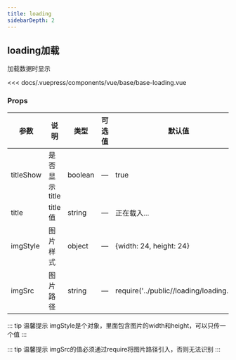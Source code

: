 ```yaml
---
title: loading                  
sidebarDepth: 2
---
```


## loading加载

加载数据时显示

<base-loading></base-loading>

<component-block>

<<< docs/.vuepress/components/vue/base/base-loading.vue

</component-block>

### Props

| 参数          | 说明            | 类型            | 可选值                 | 默认值   |
|-------------  |---------------- |---------------- |---------------------- |-------- |
| titleShow    | 是否显示title | boolean    | — | true |
| title        | title值      | string     | — | 正在载入... |
| imgStyle     | 图片样式      | object     | — | {width: 24, height: 24} |
| imgSrc        | 图片路径     | string     | — | require('../public//loading/loading.gif') |

::: tip  温馨提示
imgStyle是个对象，里面包含图片的width和height，可以只传一个值
::: 

::: tip  温馨提示
imgSrc的值必须通过require将图片路径引入，否则无法识别
::: 
